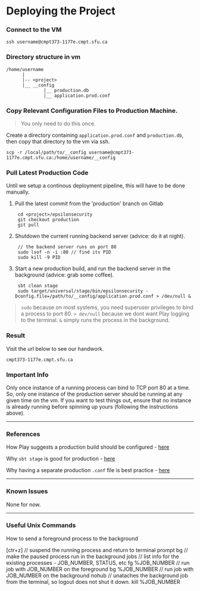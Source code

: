 # Deploying the Project

### Connect to the VM

	ssh username@cmpt373-1177e.cmpt.sfu.ca

### Directory structure in vm

    /home/username
          |
          |-- <project>
          |__ __config
                  |__ production.db
                  |__ application.prod.conf

### Copy Relevant Configuration Files to Production Machine.

> You only need to do this once.

Create a directory containing `application.prod.conf` and `production.db`, then copy that directory to the vm via ssh.
	
	scp -r /local/path/to/__config username@cmpt373-1177e.cmpt.sfu.ca:/home/username/__config

### Pull Latest Production Code

Until we setup a continous deployment pipeline, this will have to be done manually.

1. Pull the latest commit from the 'production' branch on Gitlab
	
		cd <project>/epsilonsecurity
		git checkout production
		git pull

2. Shutdown the current running backend server (advice: do it at night).
	
		// the backend server runs on port 80
		sudo lsof -n -i :80 // find its PID
		sudo kill -9 PID

3. Start a new production build, and run the backend server in the background (advice: grab some coffee).

		sbt clean stage
		sudo target/universal/stage/bin/epsilonsecurity -Dconfig.file=/path/to/__config/application.prod.conf > /dev/null &

> `sudo` because on most systems, you need superuser privileges to bind a process to port 80. `> dev/null` because we dont want Play logging to the terminal. `&` simply runs the process in the background.

### Result

Visit the url below to see our handwork.

	cmpt373-1177e.cmpt.sfu.ca

### Important Info

Only once instance of a running process can bind to TCP port 80 at a time. So, only one instance of the production server should be running at any given time on the vm. If you want to test things out, ensure that no instance is already running before spinning up yours (following the instructions above).

---

### References

How Play suggests a production build should be configured - [here](https://www.playframework.com/documentation/2.6.x/ApplicationSecret#the-application-secret)

Why `sbt stage` is good for production - [here](https://www.playframework.com/documentation/2.6.x/Deploying#running-a-production-server-in-place)

Why having a separate production `.conf` file is best practice - [here](https://www.playframework.com/documentation/2.6.x/ApplicationSecret#production-configuration-file)

---

### Known Issues

None for now.

---

### Useful Unix Commands

How to send a foreground process to the background
  
  [ctr+z]         // suspend the running process and return to terminal prompt
  bg              // make the paused process run in the background
  jobs            // list info for the existing processes - JOB_NUMBER, STATUS, etc
  fg %JOB_NUMBER  // run job with JOB_NUMBER on the foreground
  bg %JOB_NUMBER  // run job with JOB_NUMBER on the background
  nohub <PID>     // unataches the background job from the terminal, so logout does not shut it down.
  kill %JOB_NUMBER
